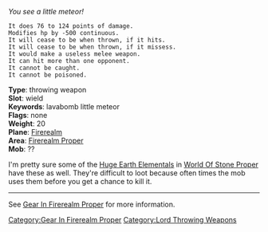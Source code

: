 *You see a little meteor!*

`It does 76 to 124 points of damage.`  
`Modifies hp by -500 continuous.`  
`It will cease to be when thrown, if it hits.`  
`It will cease to be when thrown, if it missess.`  
`It would make a useless melee weapon.`  
`It can hit more than one opponent.`  
`It cannot be caught.`  
`It cannot be poisoned.`

**Type**: throwing weapon  
**Slot**: wield  
**Keywords**: lavabomb little meteor  
**Flags**: none  
**Weight**: 20  
**Plane**: [Firerealm](:Category:Firerealm "wikilink")  
**Area**: [Firerealm Proper](:Category:Firerealm_Proper "wikilink")  
**Mob**: ??

I'm pretty sure some of the [Huge Earth
Elementals](Huge_Earth_Elemental "wikilink") in [World Of Stone
Proper](:Category:World_Of_Stone_Proper "wikilink") have these as well.
They're difficult to loot because often times the mob uses them before
you get a chance to kill it.

------------------------------------------------------------------------

See [Gear In Firerealm
Proper](:Category:Gear_In_Firerealm_Proper "wikilink") for more
information.

[Category:Gear In Firerealm
Proper](Category:Gear_In_Firerealm_Proper "wikilink") [Category:Lord
Throwing Weapons](Category:Lord_Throwing_Weapons "wikilink")
